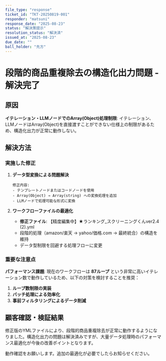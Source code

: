 ```yaml
---
file_type: "response"
ticket_id: "TKT-20250819-001"
responder: "matsuni"
response_date: "2025-08-23"
status: "解決策提示"
resolution_status: "解決済"
issued_at: "2025-08-23"
due_date: ""
ball_holder: "先方"
---
```


# 段階的商品重複除去の構造化出力問題 - 解決完了

## 原因
**イテレーション・LLMノードでのArray(Object)処理制限**: イテレーション、LLMノードはArray(Object)を直接渡すことができない仕様上の制限があるため、構造化出力が正常に動作しない。

## 解決方法

### 実施した修正
1. **データ型変換による問題解決**
   ```
   修正内容:
   - テンプレートノードまたはコードノードを使用
   - Array(Object) → Array(string) への変換処理を追加
   - LLMノードで処理可能な形式に変換
   ```

2. **ワークフローファイルの最適化**
   - **修正ファイル**: 【精度編集中】★ランキング_スクリーニングくんver2.4 (2).yml
   - 段階的処理（amazon/楽天 → yahoo/価格.com → 最終統合）の構造を維持
   - データ型制限を回避する処理フローに変更

### 重要な注意点
**パフォーマンス課題**: 現在のワークフローは **87ループ** という非常に高いイテレーション数で動作しているため、以下の対策を検討することを推奨：

1. **ループ数制限の実装**
2. **バッチ処理による効率化**  
3. **事前フィルタリングによるデータ削減**

## 顧客確認・検証結果
修正版のYMLファイルにより、段階的商品重複除去が正常に動作するようになりました。構造化出力の問題は解決済みですが、大量データ処理時のパフォーマンス最適化が今後の改善ポイントとなります。

動作確認をお願いします。追加の最適化が必要でしたらお知らせください。